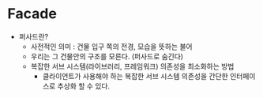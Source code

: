 # Facade

+ 퍼사드란? 
  - 사전적인 의미 : 건물 입구 쪽의 전경, 모습을 뜻하는 불어
  - 우리는 그 건물안의 구조를 모른다. (퍼사드로 숨긴다)
  - 복잡한 서브 시스템(라이브러리, 프레임워크) 의존성을 최소화하는 방법
    - 클라이언트가 사용해야 하는 복잡한 서브 시스템 의존성을 간단한 인터페이스로 추상화 할 수 있다.


